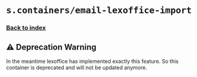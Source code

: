 # `s.containers/email-lexoffice-import`

### [Back to index](../../README.md)

## ⚠️ Deprecation Warning

In the meantime lexoffice has implemented exactly this feature.
So this container is deprecated and will not be updated anymore.
